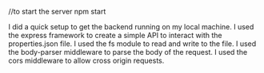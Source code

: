 //to start the server
npm start


I did a quick setup to get the backend running on my local machine. I used the express framework to create a simple API to interact with the properties.json file. I used the fs module to read and write to the file. I used the body-parser middleware to parse the body of the request. I used the cors middleware to allow cross origin requests.

